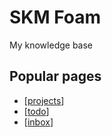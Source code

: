 # SKM Foam

My knowledge base

## Popular pages

- [[projects]]
- [[todo]]
- [[inbox]]

[//begin]: # "Autogenerated link references for markdown compatibility"
[projects]: phd/projects "PhD Projects"
[todo]: todo "Todo"
[inbox]: inbox "Inbox"
[//end]: # "Autogenerated link references"
